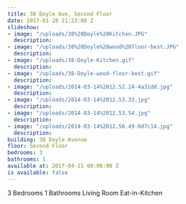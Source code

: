```yaml
---
title: 38 Doyle Ave, Second Floor
date: 2017-01-28 21:23:00 Z
slideshow:
- image: "/uploads/38%20Doyle%20Kitchen.JPG"
  description:
- image: "/uploads/38%20Doyle%20wood%20floor-best.JPG"
  description:
- image: "/uploads/38-Doyle-Kitchen.gif"
  description:
- image: "/uploads/38-Doyle-wood-floor-best.gif"
  description:
- image: "/uploads/2014-03-14%2012.52.24-4a31dd.jpg"
  description:
- image: "/uploads/2014-03-14%2012.53.33.jpg"
  description:
- image: "/uploads/2014-03-14%2012.53.54.jpg"
  description:
- image: "/uploads/2014-03-14%2012.56.49-0d7c14.jpg"
  description:
building: 38 Doyle Avenue
floor: Second Floor
bedrooms: 3
bathrooms: 1
available at: 2017-04-15 00:00:00 Z
is available: false
---
```


3 Bedrooms
1 Bathrooms
Living Room
Eat-in-Kitchen
